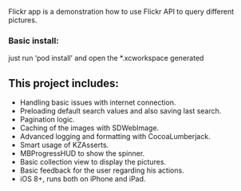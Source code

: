 Flickr app is a demonstration how to use Flickr API to query different pictures.

### Basic install:

just run ‘pod install’ and open the *.xcworkspace generated

## This project includes:

- Handling basic issues with internet connection.
- Preloading default search values and also saving last search.
- Pagination logic.
- Caching of the images with SDWebImage.
- Advanced logging and formatting with CocoaLumberjack.
- Smart usage of KZAsserts.
- MBProgressHUD to show the spinner.
- Basic collection view to display the pictures.
- Basic feedback for the user regarding his actions.
- iOS 8+, runs both on iPhone and iPad.

